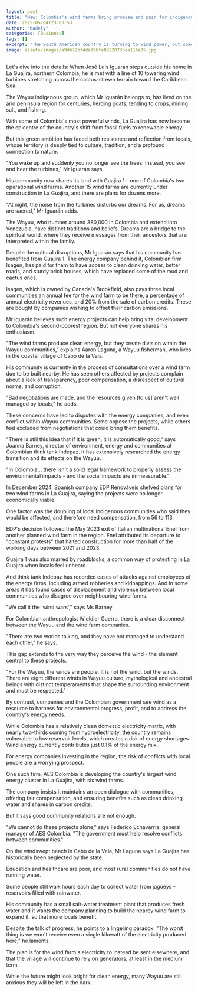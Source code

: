 ```yaml
---
layout: post
title: "New: Colombia's wind farms bring promise and pain for indigenous group"
date: 2025-05-04T23:03:53
author: "badely"
categories: [Business]
tags: []
excerpt: "The South American country is turning to wind power, but some local people are unhappy."
image: assets/images/a9d472bf4da30bfe8322073bea116a35.jpg
---
```


Let's dive into the details: When José Luis Iguarán steps outside his home in La Guajira, northern Colombia, he is met with a line of 10 towering wind turbines stretching across the cactus-strewn terrain toward the Caribbean Sea.

The Wayuu indigenous group, which Mr Iguarán belongs to, has lived on the arid peninsula region for centuries, herding goats, tending to crops, mining salt, and fishing.

With some of Colombia's most powerful winds, La Guajira has now become the epicentre of the country's shift from fossil fuels to renewable energy.

But this green ambition has faced both resistance and reflection from locals, whose territory is deeply tied to culture, tradition, and a profound connection to nature.

"You wake up and suddenly you no longer see the trees. Instead, you see and hear the turbines," Mr Iguarán says.

His community now shares its land with Guajira 1 - one of Colombia's two operational wind farms. Another 15 wind farms are currently under construction in La Guajira, and there are plans for dozens more.

"At night, the noise from the turbines disturbs our dreams. For us, dreams are sacred," Mr Iguarán adds.

The Wayuu, who number around 380,000 in Colombia and extend into Venezuela, have distinct traditions and beliefs. Dreams are a bridge to the spiritual world, where they receive messages from their ancestors that are interpreted within the family.

Despite the cultural disruptions, Mr Iguarán says that his community has benefited from Guajira 1. The energy company behind it, Colombian firm Isagen, has paid for them to have access to clean drinking water, better roads, and sturdy brick houses, which have replaced some of the mud and cactus ones.

Isagen, which is owned by Canada's Brookfield, also pays three local communities an annual fee for the wind farm to be there, a percentage of annual electricity revenues, and 20% from the sale of carbon credits. These are bought by companies wishing to offset their carbon emissions.

Mr Iguarán believes such energy projects can help bring vital development to Colombia's second-poorest region. But not everyone shares his enthusiasm.

"The wind farms produce clean energy, but they create division within the Wayuu communities," explains Aaron Laguna, a Wayuu fisherman, who lives in the coastal village of Cabo de la Vela.

His community is currently in the process of consultations over a wind farm due to be built nearby. He has seen others affected by projects complain about a lack of transparency, poor compensation, a disrespect of cultural norms, and corruption.

"Bad negotiations are made, and the resources given [to us] aren't well managed by locals," he adds.

These concerns have led to disputes with the energy companies, and even conflict within Wayuu communities. Some oppose the projects, while others feel excluded from negotiations that could bring them benefits.

"There is still this idea that if it is green, it is automatically good," says Joanna Barney, director of environment, energy and communities at Colombian think tank Indepaz. It has extensively researched the energy transition and its effects on the Wayuu.

"In Colombia… there isn't a solid legal framework to properly assess the environmental impacts - and the social impacts are immeasurable."

In December 2024, Spanish company EDP Renováveis shelved plans for two wind farms in La Guajira, saying the projects were no longer economically viable.

One factor was the doubling of local indigenous communities who said they would be affected, and therefore need compensation, from 56 to 113.

EDP's decision followed the May 2023 exit of Italian multinational Enel from another planned wind farm in the region. Enel attributed its departure to "constant protests" that halted construction for more than half of the working days between 2021 and 2023.

Guajira 1 was also marred by roadblocks, a common way of protesting in La Guajira when locals feel unheard.

And think tank Indepaz has recorded cases of attacks against employees of the energy firms, including armed robberies and kidnappings. And in some areas it has found cases of displacement and violence between local communities who disagree over neighbouring wind farms.

"We call it the 'wind wars'," says Ms Barney.

For Colombian anthropologist Wieldler Guerra, there is a clear disconnect between the Wayuu and the wind farm companies.

"There are two worlds talking, and they have not managed to understand each other," he says.

This gap extends to the very way they perceive the wind - the element central to these projects.

"For the Wayuu, the winds are people. It is not the wind, but the winds. There are eight different winds in Wayuu culture, mythological and ancestral beings with distinct temperaments that shape the surrounding environment and must be respected."

By contrast, companies and the Colombian government see wind as a resource to harness for environmental progress, profit, and to address the country's energy needs.

While Colombia has a relatively clean domestic electricity matrix, with nearly two-thirds coming from hydroelectricity, the country remains vulnerable to low reservoir levels, which creates a risk of energy shortages. Wind energy currently contributes just 0.1% of the energy mix.

For energy companies investing in the region, the risk of conflicts with local people are a worrying prospect.

One such firm, AES Colombia is developing the country's largest wind energy cluster in La Guajira, with six wind farms.

The company insists it maintains an open dialogue with communities, offering fair compensation, and ensuring benefits such as clean drinking water and shares in carbon credits.

But it says good community relations are not enough.

"We cannot do these projects alone," says Federico Echavarría, general manager of AES Colombia. "The government must help resolve conflicts between communities."

On the windswept beach in Cabo de la Vela, Mr Laguna says La Guajira has historically been neglected by the state.

Education and healthcare are poor, and most rural communities do not have running water.

Some people still walk hours each day to collect water from jagüeys – reservoirs filled with rainwater.

His community has a small salt-water treatment plant that produces fresh water and it wants the company planning to build the nearby wind farm to expand it, so that more locals benefit.

Despite the talk of progress, he points to a lingering paradox. "The worst thing is we won't receive even a single kilowatt of the electricity produced here," he laments.

The plan is for the wind farm's electricity to instead be sent elsewhere, and that the village will continue to rely on generators, at least in the medium term.

While the future might look bright for clean energy, many Wayuu are still anxious they will be left in the dark.

